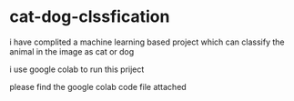# cat-dog-clssfication
i have complited a machine learning based project which can classify the animal in the image as cat or dog

i use google colab to run this priject 

please find the google colab code file attached 
